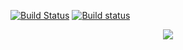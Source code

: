 [![Build Status](https://travis-ci.org/Kristinita/Erics-Green-Room.svg?branch=master)](https://travis-ci.org/Kristinita/Erics-Green-Room) [![Build status](https://ci.appveyor.com/api/projects/status/cvraur4rdnwrgliv?svg=true)](https://ci.appveyor.com/project/Kristinita/erics-green-room)

<p align="center"><img src="https://upload.wikimedia.org/wikipedia/commons/thumb/2/25/Open_Access_logo_PLoS_white.svg/640px-Open_Access_logo_PLoS_white.svg.png"></p>